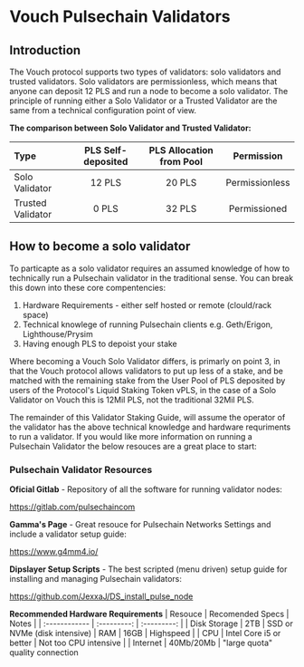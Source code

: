 # Vouch Pulsechain Validators

## Introduction

The Vouch protocol supports two types of validators: solo validators and trusted validators. Solo validators are permissionless, which means that anyone can deposit 12 PLS and run a node to become a solo validator. The principle of running either a Solo Validator or a Trusted Validator are the same from a technical configuration point of view.

**The comparison between Solo Validator and Trusted Validator:**

| Type | PLS Self-deposited | PLS Allocation from Pool | Permission |
| :------------ | :---------: | :---------: | :---------: |
| Solo Validator | 12 PLS | 20 PLS | Permissionless |
| Trusted Validator | 0 PLS | 32 PLS | Permissioned |


## How to become a solo validator

To particapte as a solo validator requires an assumed knowledge of how to technically run a Pulsechain validator in the traditional sense. You can break this down into these core compentencies:
1. Hardware Requirements - either self hosted or remote (clould/rack space)
2. Technical knowlege of running Pulsechain clients e.g. Geth/Erigon, Lighthouse/Prysim
3. Having enough PLS to depoist your stake

Where becoming a Vouch Solo Validator differs, is primarly on point 3, in that the Vouch protocol allows validators to put up less of a stake, and be matched with the remaining stake from the User Pool of PLS deposited by users of the Protocol's Liquid Staking Token vPLS, in the case of a Solo Validator on Vouch this is 12Mil PLS, not the traditional 32Mil PLS.

The remainder of this Validator Staking Guide, will assume the operator of the validator has the above technical knowledge and hardware requriments to run a validator. If you would like more information on running a Pulsechain Validator the below resouces are a great place to start:

### Pulsechain Validator Resources

**Oficial Gitlab** - Repository of all the software for running validator nodes: 

https://gitlab.com/pulsechaincom

**Gamma's Page** - Great resouce for Pulsechain Networks Settings and include a validator setup guide:

https://www.g4mm4.io/ 

**Dipslayer Setup Scripts** - The best scripted (menu driven) setup guide for installing and managing Pulsechain validators:

https://github.com/JexxaJ/DS_install_pulse_node



**Recommended Hardware Requirements**
| Resouce | Recomended Specs | Notes |
| :------------ | :---------: | :---------: |
| Disk Storage | 2TB | SSD or NVMe (disk intensive)
| RAM | 16GB | Highspeed | 
| CPU | Intel Core i5 or better | Not too CPU intensive  |
| Internet | 40Mb/20Mb | "large quota" quality connection